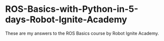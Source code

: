 # ROS-Basics-with-Python-in-5-days-Robot-Ignite-Academy
These are my answers to the ROS Basics course by Robot Ignite Academy.

